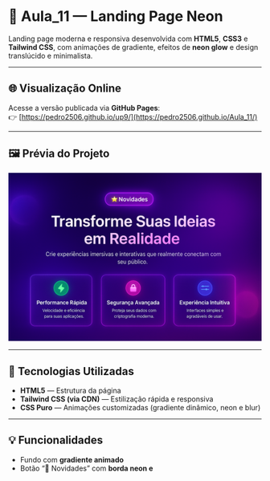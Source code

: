 # 🌌 Aula_11 — Landing Page Neon

Landing page moderna e responsiva desenvolvida com **HTML5**, **CSS3** e **Tailwind CSS**, com animações de gradiente, efeitos de **neon glow** e design translúcido e minimalista.

---

## 🌐 Visualização Online
Acesse a versão publicada via **GitHub Pages**:  
👉 [https://pedro2506.github.io/up9/](https://pedro2506.github.io/Aula_11/)

---

## 🖼️ Prévia do Projeto
![Prévia da Landing Page](https://raw.githubusercontent.com/pedro2506/Aula_11/main/screenshot.png)


---

## 🧠 Tecnologias Utilizadas
- **HTML5** — Estrutura da página  
- **Tailwind CSS (via CDN)** — Estilização rápida e responsiva  
- **CSS Puro** — Animações customizadas (gradiente dinâmico, neon e blur)

---

## 💡 Funcionalidades
- Fundo com **gradiente animado**  
- Botão “🌟 Novidades” com **borda neon e**

